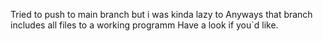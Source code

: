 Tried to push to main branch but i was kinda lazy to
Anyways that branch includes all files to a working programm
Have a look if you`d like.
